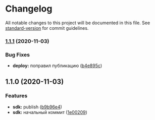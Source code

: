 # Changelog

All notable changes to this project will be documented in this file. See [standard-version](https://github.com/conventional-changelog/standard-version) for commit guidelines.

### [1.1.1](https://github.com/gpn-prototypes/vega-sdk/compare/v1.1.0...v1.1.1) (2020-11-03)


### Bug Fixes

* **deploy:** поправил публикацию ([b4e895c](https://github.com/gpn-prototypes/vega-sdk/commit/b4e895c75ec534702e4d6032b02c5ae40068a974))

## 1.1.0 (2020-11-03)


### Features

* **sdk:** publish ([b9b96e4](https://github.com/gpn-prototypes/vega-sdk/commit/b9b96e493124a29d7794b8f7b0a947835de444d8))
* **sdk:** начальный коммит ([1e00209](https://github.com/gpn-prototypes/vega-sdk/commit/1e00209d341ed075ae270621842bc8afc7947072))

